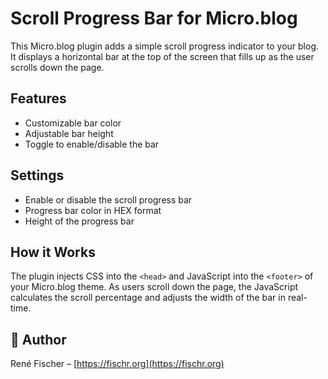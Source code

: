 # Scroll Progress Bar for Micro.blog
This Micro.blog plugin adds a simple scroll progress indicator to your blog. It displays a horizontal bar at the top of the screen that fills up as the user scrolls down the page.

## Features
- Customizable bar color
- Adjustable bar height
- Toggle to enable/disable the bar

## Settings
- Enable or disable the scroll progress bar
- Progress bar color in HEX format
- Height of the progress bar

## How it Works
The plugin injects CSS into the `<head>` and JavaScript into the `<footer>` of your Micro.blog theme. As users scroll down the page, the JavaScript calculates the scroll percentage and adjusts the width of the bar in real-time.

## 👤 Author
René Fischer – [https://fischr.org](https://fischr.org)